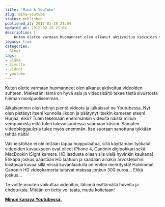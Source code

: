 ```yaml
---
title: 'Minä & YouTube'
slug: mina-youtube
status: published
published_at: 2012-02-28 21:04
updated_at: 2012-02-28 21:04
description: |
    Kuten olette varmaan huomanneet olen alkanut aktivoitua videoiden suhteen. Mielestäni tämä on hyvä asia ja videosisältö tekee tästä sivustosta hieman monipuolisemman. Aikaisemmin olen tehnyt pientä videota ja julkaissut ne Youtubessa. Nyt olen pistänyt itseni kunnolla likoon ja päätynyt itsekin kameran eteen! Hurjaa, eikö? Tulen tekemään enemmänkin videoita näistä minun vempaimista mitä tulen tulevaisuudessa saamaan käsiini.… Jatka lukemista Minä & YouTube
legacy: true
categories:
- Blogi
tags:
- Elämä
- Sivusto
- videot
- youtube
---
```


<p>Kuten olette varmaan huomanneet olen alkanut aktivoitua videoiden suhteen. Mielestäni tämä on hyvä asia ja videosisältö tekee tästä sivustosta hieman monipuolisemman.</p>
<p>Aikaisemmin olen tehnyt pientä videota ja julkaissut ne Youtubessa. Nyt olen pistänyt itseni kunnolla likoon ja päätynyt itsekin kameran eteen! Hurjaa, eikö? Tulen tekemään enemmänkin videoita näistä minun vempaimista mitä tulen tulevaisuudessa saamaan käsiini. Samaten videobloggauksia tulee myös enemmän. Itse suoraan sanottuna tykkään tehdä näitä!</p>
<p>Välineistöhän ei ole millään tapaa huippulaatua, sillä käyttämäni työkalut videoiden kuvaukseen ovat olleet iPhone 4, Canonin digipokkari sekä MacBookin iSight kamera. HD laadusta ollaan siis vielä hyvinkin kaukana! Ehkäpä joskus päästään HD laatuun ja saadaan ainakin arvosteluihin loistavaa kuvaa sillä niissä kuvanlaadulla on eniten merkitystä! Halvimmat Canonin HD videokamerta taitavat maksaa jonkun 300 euroa&#8230; Ehkä joskus&#8230;</p>
<p>Te voitte muuten vaikuttaa videoihin, lähinnä esittämällä toiveita ja ehdotuksia. Mitään en tietty voi taata, mutta koitetaan!</p>
<p><strong><a href="http://www.youtube.com/user/markokaartinen" target="_blank">Minun kanava Youtubessa.</a></strong></p>